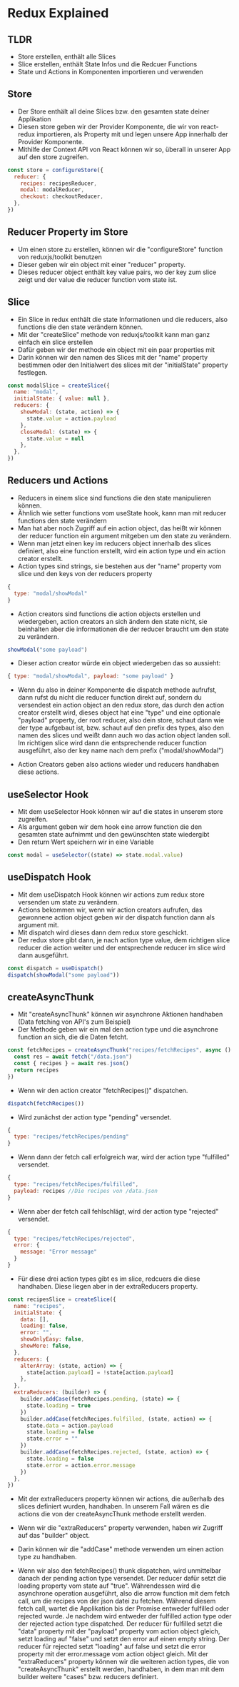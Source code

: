 # Redux Explained

## TLDR

- Store erstellen, enthält alle Slices
- Slice erstellen, enthält State Infos und die Redcuer Functions
- State und Actions in Komponenten importieren und verwenden

## Store

- Der Store enthält all deine Slices bzw. den gesamten state deiner Applikation
- Diesen store geben wir der Provider Komponente, die wir von react-redux importieren, als Property mit und legen unsere App innerhalb der Provider Komponente.
- Mithilfe der Context API von React können wir so, überall in unserer App auf den store zugreifen.

```js
const store = configureStore({
  reducer: {
    recipes: recipesReducer,
    modal: modalReducer,
    checkout: checkoutReducer,
  },
})
```

## Reducer Property im Store

- Um einen store zu erstellen, können wir die "configureStore" function von reduxjs/toolkit benutzen
- Dieser geben wir ein object mit einer "reducer" property.
- Dieses reducer object enthält key value pairs, wo der key zum slice zeigt und der value die reducer function vom state ist.

## Slice

- Ein Slice in redux enthält die state Informationen und die reducers, also functions die den state verändern können.
- Mit der "createSlice" methode von reduxjs/toolkit kann man ganz einfach ein slice erstellen
- Dafür geben wir der methode ein object mit ein paar properties mit
- Darin können wir den namen des Slices mit der "name" property bestimmen oder den Initialwert des slices mit der "initialState" property festlegen.

```js
const modalSlice = createSlice({
  name: "modal",
  initialState: { value: null },
  reducers: {
    showModal: (state, action) => {
      state.value = action.payload
    },
    closeModal: (state) => {
      state.value = null
    },
  },
})
```

## Reducers und Actions

- Reducers in einem slice sind functions die den state manipulieren können.
- Ähnlich wie setter functions vom useState hook, kann man mit reducer functions den state verändern
- Man hat aber noch Zugriff auf ein action object, das heißt wir können der reducer function ein argument mitgeben um den state zu verändern.
- Wenn man jetzt einen key im reducers object innerhalb des slices definiert, also eine function erstellt, wird ein action type und ein action creator erstellt.
- Action types sind strings, sie bestehen aus der "name" property vom slice und den keys von der reducers property

```js
{
  type: "modal/showModal"
}
```

- Action creators sind functions die action objects erstellen und wiedergeben, action creators an sich ändern den state nicht, sie beinhalten aber die informationen die der reducer braucht um den state zu verändern.

```js
showModal("some payload")
```

- Dieser action creator würde ein object wiedergeben das so aussieht:

```js
{ type: "modal/showModal", payload: "some payload" }
```

- Wenn du also in deiner Komponente die dispatch methode aufrufst, dann rufst du nicht die reducer function direkt auf, sondern du versendest ein action object an den redux store, das durch den action creator erstellt wird, dieses object hat eine "type" und eine optionale "payload" property, der root reducer, also dein store, schaut dann wie der type aufgebaut ist, bzw. schaut auf den prefix des types, also den namen des slices und weißt dann auch wo das action object landen soll. Im richtigen slice wird dann die entsprechende reducer function ausgeführt, also der key name nach dem prefix ("modal/showModal")

- Action Creators geben also actions wieder und reducers handhaben diese actions.

## useSelector Hook

- Mit dem useSelector Hook können wir auf die states in unserem store zugreifen.
- Als argument geben wir dem hook eine arrow function die den gesamten state aufnimmt und den gewünschten state wiedergibt
- Den return Wert speichern wir in eine Variable

```js
const modal = useSelector((state) => state.modal.value)
```

## useDispatch Hook

- Mit dem useDispatch Hook können wir actions zum redux store versenden um state zu verändern.
- Actions bekommen wir, wenn wir action creators aufrufen, das gewonnene action object geben wir der dispatch function dann als argument mit.
- Mit dispatch wird dieses dann dem redux store geschickt.
- Der redux store gibt dann, je nach action type value, dem richtigen slice reducer die action weiter und der entsprechende reducer im slice wird dann ausgeführt.

```js
const dispatch = useDispatch()
dispatch(showModal("some payload"))
```

## createAsyncThunk

- Mit "createAsyncThunk" können wir asynchrone Aktionen handhaben (Data fetching von API's zum Beispiel)
- Der Methode geben wir ein mal den action type und die asynchrone function an sich, die die Daten fetcht.

```js
const fetchRecipes = createAsyncThunk("recipes/fetchRecipes", async () => {
  const res = await fetch("/data.json")
  const { recipes } = await res.json()
  return recipes
})
```

- Wenn wir den action creator "fetchRecipes()" dispatchen.

```js
dispatch(fetchRecipes())
```

- Wird zunächst der action type "pending" versendet.

```js
{
  type: "recipes/fetchRecipes/pending"
}
```

- Wenn dann der fetch call erfolgreich war, wird der action type "fulfilled" versendet.

```js
{
  type: "recipes/fetchRecipes/fulfilled",
  payload: recipes //Die recipes von /data.json
}
```

- Wenn aber der fetch call fehlschlägt, wird der action type "rejected" versendet.

```js
{
  type: "recipes/fetchRecipes/rejected",
  error: {
    message: "Error message"
  }
}
```

- Für diese drei action types gibt es im slice, redcuers die diese handhaben. Diese liegen aber in der extraReducers property.

```js
const recipesSlice = createSlice({
  name: "recipes",
  initialState: {
    data: [],
    loading: false,
    error: "",
    showOnlyEasy: false,
    showMore: false,
  },
  reducers: {
    alterArray: (state, action) => {
      state[action.payload] = !state[action.payload]
    },
  },
  extraReducers: (builder) => {
    builder.addCase(fetchRecipes.pending, (state) => {
      state.loading = true
    })
    builder.addCase(fetchRecipes.fulfilled, (state, action) => {
      state.data = action.payload
      state.loading = false
      state.error = ""
    })
    builder.addCase(fetchRecipes.rejected, (state, action) => {
      state.loading = false
      state.error = action.error.message
    })
  },
})
```

- Mit der extraReducers property können wir actions, die außerhalb des slices definiert wurden, handhaben. In unserem Fall wären es die actions die von der createAsyncThunk methode erstellt werden.
- Wenn wir die "extraReducers" property verwenden, haben wir Zugriff auf das "builder" object.
- Darin können wir die "addCase" methode verwenden um einen action type zu handhaben.

- Wenn wir also den fetchRecipes() thunk dispatchen, wird unmittelbar danach der pending action type versendet. Der reducer dafür setzt die loading property vom state auf "true". Währendessen wird die asynchrone operation ausgeführt, also die arrow function mit dem fetch call, um die recipes von der json datei zu fetchen. Während diesem fetch call, wartet die Applikation bis der Promise entweder fulfilled oder rejected wurde.
  Je nachdem wird entweder der fulfilled action type oder der rejected action type dispatched.
  Der reducer für fulfilled setzt die "data" property mit der "payload" property vom action object gleich, setzt loading auf "false" und setzt den error auf einen empty string.
  Der reducer für rejected setzt "loading" auf false und setzt die error property mit der error.message vom action object gleich.
  Mit der "extraReducers" property können wir die weiteren action types, die von "createAsyncThunk" erstellt werden, handhaben, in dem man mit dem builder weitere "cases" bzw. reducers definiert.
